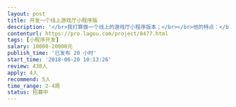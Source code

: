 ```yaml
---                
layout: post       
title: 开发一个线上游戏厅小程序版           
description: '</br>我打算做一个线上的游戏厅小程序版本；</br></br>他的特点：</br></br>1.他应该是一个平台，而不是某一款游戏</br></br>2.他应该是一个容器，可以不间断上线游戏</br></br>3.目前想到的游戏类型是（烂大街）棋牌</br></br>4.他的基本功能比照腾讯同类产品</br></br>5.我看中的功能是：</br></br>	5.1 用户充值功能</br></br>	5.2 用户积分兑换商品商城功能（商品<=5）<></br></br>	5.3 用户营销手段功能</br></br>注意：这仅仅只是我的一个构想，如果您有更佳合适的方案，可以推荐给我，并给我报价，以便我考量(所显示的预算范围不予参考)</br>'     
contenturl: https://pro.lagou.com/project/8477.html      
tags: [小程序开发]            
salary: 10000-20000元          
publish_time: '已发布 20 小时'         
start_time: '2018-06-20 10:13:26'           
review: 438人                   
apply: 4人                   
recommend: 5人                   
time_range: 2-4周              
status: 招募中                  
---                 
```

